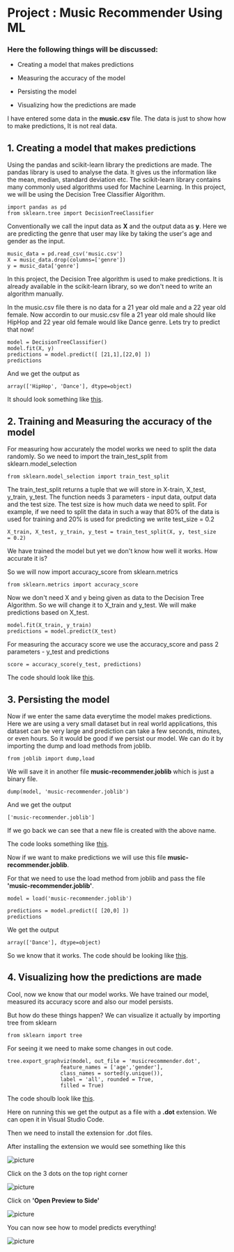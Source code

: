 # Project : Music Recommender Using ML

### Here the following things will be discussed:

 - Creating a model that makes predictions

 - Measuring the accuracy of the model

 - Persisting the model

 - Visualizing how the predictions are made


I have entered some data in the **music.csv** file. The data is just to show how to make predictions, It is not real data.

## 1. Creating a model that makes predictions

Using the pandas and scikit-learn library the predictions are made.
The pandas library is used to analyse the data. It gives us the information like the mean, median, standard deviation etc.
The scikit-learn library contains many commonly used algorithms used for Machine Learning. In this project, we will be using the Decision Tree Classifier Algorithm.

	import pandas as pd
	from sklearn.tree import DecisionTreeClassifier


Conventionally we call the input data as **X** and the output data as **y**.
Here we are predicting the genre that user may like by taking the user's age and gender as the input.

	music_data = pd.read_csv('music.csv')
	X = music_data.drop(columns=['genre'])
	y = music_data['genre']


In this project, the Decision Tree algorithm is used to make predictions.
It is already available in the scikit-learn library, so we don't need to write an algorithm manually. 

In the music.csv file there is no data for a 21 year old male and a 22 year old female. Now accordin to our music.csv file a 21 year old male should like HipHop and 22 year old female would like Dance genre. Lets try to predict that now!


	model = DecisionTreeClassifier()
	model.fit(X, y)
	predictions = model.predict([ [21,1],[22,0] ])
	predictions


And we get the output as 


	array(['HipHop', 'Dance'], dtype=object)

It should look something like [this](music-recommendation-prediction.ipynb).


## 2. Training and Measuring the accuracy of the model

For measuring how accurately the model works we need to split the data randomly. So we need to import the train_test_split from sklearn.model_selection

	from sklearn.model_selection import train_test_split

The train_test_split returns a tuple that we will store in X-train, X_test, y_train, y_test. The function needs 3 parameters - input data, output data and the test size. The test size is how much data we need to split. For example, if we need to split the data in such a way that 80% of the data is used for training and 20% is used for predicting we write test_size = 0.2

	X_train, X_test, y_train, y_test = train_test_split(X, y, test_size 	= 0.2)

We have trained the model but yet we don't know how well it works. How accurate it is?

So we will now import accuracy_score from sklearn.metrics

	from sklearn.metrics import accuracy_score

Now we don't need X and y being given as data to the Decision Tree Algorithm. So we will change it to X_train and y_test. We will make predictions based on X_test.

	model.fit(X_train, y_train)
	predictions = model.predict(X_test)

For measuring the accuracy score we use the accuracy_score and pass 2 parameters - y_test and predictions
	
	score = accuracy_score(y_test, predictions)
	

The code should look like [this](music-recommendation-accuracy.ipynb).


## 3. Persisting the model

Now if we enter the same data everytime the model makes predictions. Here we are using a very small dataset but in real world applications, this dataset can be very large and prediction can take a few seconds, minutes, or even hours. So it would be good if we persist our model.
We can do it by importing the dump and load methods from joblib.
	
	from joblib import dump,load

We will save it in another file **music-recommender.joblib** which is just a binary file.

	dump(model, 'music-recommender.joblib')

And we get the output 
	
	['music-recommender.joblib']

If we go back we can see that a new file is created with the above name.

The code looks something like [this](music-recommender-joblib.ipynb).

Now if we want to make predictions we will use this file **music-recommender.joblib**.

For that we need to use the load method from joblib and pass the file **'music-recommender.joblib'**.

	model = load('music-recommender.joblib')

	predictions = model.predict([ [20,0] ])
	predictions

We get the output 

	array(['Dance'], dtype=object)

So we know that it works.
The code should be looking like [this](music-recomender-joblib-load.ipynb).


## 4. Visualizing how the predictions are made

Cool, now we know that our model works. We have trained our model, measured its accuracy score and also our model persists.

But how do these things happen?
We can visualize it actually by importing tree from sklearn
	
	from sklearn import tree

For seeing it we need to make some changes in out code.

	tree.export_graphviz(model, out_file = 'musicrecommender.dot', 
                     feature_names = ['age','gender'],
                     class_names = sorted(y.unique()),
                     label = 'all', rounded = True,
                     filled = True)

The code shoulb look like [this](music-recommender-visualization.ipynb).

Here on running this we get the output as a file with a **.dot** extension.
We can open it in Visual Studio Code.

Then we need to install the extension for .dot files.

After installing the extension we would see something like this 

![picture](Image/1.png)

Click on the 3 dots on the top right corner

![picture](Image/2.png)

Click on **'Open Preview to Side'** 

![picture](Image/3.png)

You can now see how to model predicts everything!

![picture](Image/4.png)
 